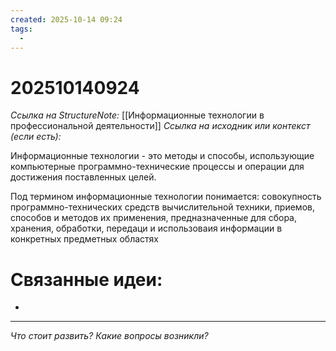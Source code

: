 ```yaml
---
created: 2025-10-14 09:24
tags:
  -
---
```

# 202510140924
*Ссылка на StructureNote:* [[Информационные технологии в профессиональной деятельности]]
*Ссылка на исходник или контекст (если есть):* 

Информационные технологии - это методы и способы, использующие компьютерные программно-технические процессы и операции для достижения поставленных целей.

Под термином информационные технологии понимается: совокупность программно-технических средств вычислительной техники, приемов, способов и методов их применения, предназначенные для сбора, хранения, обработки, передаци и использоваия информации в конкретных предметных областях

# Связанные идеи:
* 
---

*Что стоит развить? Какие вопросы возникли?*